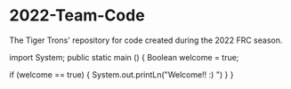 # 2022-Team-Code
The Tiger Trons' repository for code created during the 2022 FRC season.



import System;
public static main () {
  Boolean welcome = true;
  
  if (welcome == true) {
    System.out.printLn("Welcome!! :) ")
    }
}
